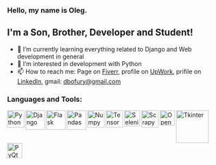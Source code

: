 ### Hello, my name is Oleg.

## I'm a Son, Brother, Developer and Student!

- 🌱 I’m currently learning everything related to Django and Web development in general
- 👀 I’m interested in development with Python
- 📫 How to reach me: Page on [Fiverr](https://www.fiverr.com/dbofury), profile on [UpWork](https://www.upwork.com/freelancers/~01bc2c6d8b19205903), prifile on [LinkedIn](https://www.linkedin.com/in/%D0%BE%D0%BB%D0%B5%D0%B3-%D0%B4%D0%B8%D0%B4%D0%B5%D1%87%D0%BA%D0%B8%D0%BD-881687214/?locale=en_US), gmail: dbofury@gmail.com

### Languages and Tools:

<img align="left" alt="Python" width="40px" src="https://user-images.githubusercontent.com/1499751/115736045-a513f280-a393-11eb-8dbd-ebd3eda15841.png"/>
<img align="left" alt="Django" width="45px" src="https://user-images.githubusercontent.com/1499751/154279808-15fbbcd5-5cec-42ea-8bbd-3bd85967a578.jpg"/>
<img align="left" alt="Flask" width="45px" src="https://user-images.githubusercontent.com/1499751/154279859-3ba2b3ab-4d90-4ba6-95b2-0443873e0095.png"/>
<img align="left" alt="Pandas" width="45px" src="https://user-images.githubusercontent.com/1499751/115754477-e4970a80-a3a4-11eb-8efc-bec67719eff5.png"/>
<img align="left" alt="Numpy" width="40px" src="https://user-images.githubusercontent.com/1499751/115737285-ab569e80-a394-11eb-9062-153f7b713199.png"/>
<img align="left" alt="TensorFlow" width="40px" src="https://user-images.githubusercontent.com/1499751/115973872-f4f3e480-a560-11eb-8005-648757488e78.png"/>
<img align="left" alt="Selenium" width="37px" src="https://user-images.githubusercontent.com/1499751/115737402-c6291300-a394-11eb-9151-95412013d4bc.png"/>
<img align="left" alt="Scrapy" width="40px" src="https://user-images.githubusercontent.com/1499751/115753433-de545e80-a3a3-11eb-8d76-9e97d8b50113.png"/>
<img align="left" alt="OpenCV" width="35px" src="https://user-images.githubusercontent.com/1499751/115753693-24a9bd80-a3a4-11eb-9ce7-d2320ee4000a.png"/>
<img align="left" alt="Tkinter" width="76px" src="https://user-images.githubusercontent.com/1499751/115973789-59fb0a80-a560-11eb-858b-eb8777276f32.jpg"/>
<img align="left" alt="PyQt5" width="35px" src="https://user-images.githubusercontent.com/1499751/115973828-975f9800-a560-11eb-9a6d-bd2b47f2b057.png"/>
